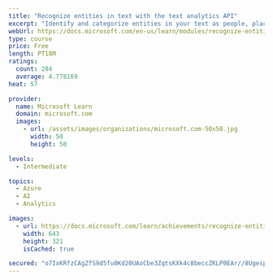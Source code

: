 ```yaml
---
title: "Recognize entities in text with the text analytics API"
excerpt: "Identify and categorize entities in your text as people, places, organizations, date/time, quantities, percentages, currencies, and more."
webUrl: https://docs.microsoft.com/en-us/learn/modules/recognize-entities-text-analytics-api/
type: course
price: Free
length: PT18M
ratings:
  count: 284
  average: 4.778169
heat: 57

provider:
  name: Microsoft Learn
  domain: microsoft.com
  images:
    - url: /assets/images/organizations/microsoft.com-50x50.jpg
      width: 50
      height: 50

levels:
  - Intermediate

topics:
  - Azure
  - AI
  - Analytics

images:
  - url: https://docs.microsoft.com/learn/achievements/recognize-entities-in-text-with-the-text-analytics-api-social.png
    width: 643
    height: 321
    isCached: true

secured: "o7IxKRfzCAgZfS9d5fu0Kd20UAoCbe3ZqtsKXk4c8beccZKLP0EAr//8UgespelVV6hwvi51biNxPBXv9jpjGJE0TbD3m/E2j28fuCkod9W65CPaAaA7QZDsYGi5pc6HaqKevRzBrFMhPoETYTzqa19+cyoKHSOBNuqyzVyoPd2taR/NqwwLNO61bEbLCn0eytNkZ8+cK36PGcwY8vmXaur6p7HhF2A7YqKY2J5cF2LGsf21O2iif3vVJrvbqDn7uFR5aFfM6Dw4YOkgvIlx/TFmiob3pdN5vIo1KlQWUgo7tiqNebciuodiDpGTwrUl5nrSAoDKaHZkFhf5PwvfAmbkZNmGmjm1qaRQu58FnolYiWsyL/A55u7pQWtRSBoeIBKP1XJ3PIzCaFT3sNRURMPlDl8B3gEFmwTBzDIXXFM=;HdtIOc5+LUQt5KWQh/EQAw=="
---
```


